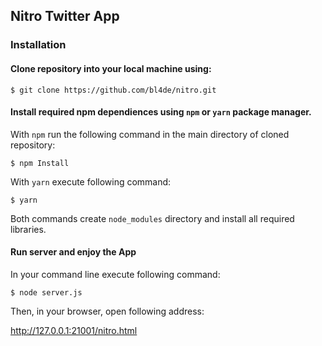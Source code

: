 ## Nitro Twitter App

### Installation

#### Clone repository into your local machine using:
```
$ git clone https://github.com/bl4de/nitro.git
```

#### Install required npm dependiences using ```npm``` or ```yarn``` package manager.

With ```npm``` run the following command in the main directory of cloned repository:

```
$ npm Install
```

With ```yarn``` execute following command:

```
$ yarn
```

Both commands create ```node_modules``` directory and install all required libraries.


#### Run server and enjoy the App

In your command line execute following command:

```
$ node server.js
```

Then, in your browser, open following address:

http://127.0.0.1:21001/nitro.html


